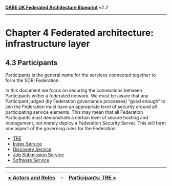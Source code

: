 **[DARE UK Federated Architecture Blueprint](../)**      v2.2

----

# Chapter 4 Federated architecture: infrastructure layer
## 4.3 Participants

Participants is the general name for the services connected together to form the SDRI Federation.

In this document we focus on securing the connections between Participants within a federated network. We must be aware that any Participant judged (by Federation governance processes) “good enough” to join the Federation must have an appropriate level of security around all participating service elements. This may mean that all Federation Participants must demonstrate a certain level of secure hosting and management, not merely deploy a Federation Security Server. This will form one aspect of the governing rules for the Federation. 

 * [TRE](4_3_1_TRE.md)
 * [Index Service](4_3_2_Index_Service.md)
 * [Discovery Service](4_3_3_Discovery_Service.md)
 * [Job Submission Service](4_3_4_Job_Submission_Service.md)
 * [Software Service](4_3_5_Software_Service.md)

----

| [< Actors and Roles](4_2_Actors_And_Roles.md) | - | [Participants: TRE >](4_3_1_TRE.md) |
| ---- | ---- | ---- |

